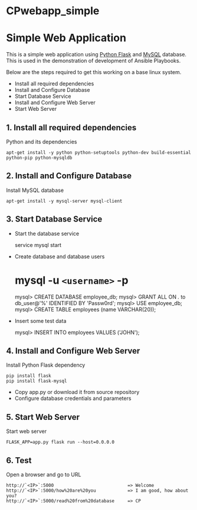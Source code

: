 # CPwebapp_simple


# Simple Web Application

This is a simple web application using [Python Flask](http://flask.pocoo.org/) and [MySQL](https://www.mysql.com/) database.
This is used in the demonstration of development of Ansible Playbooks.

  Below are the steps required to get this working on a base linux system.

- Install all required dependencies
- Install and Configure Database
- Start Database Service
- Install and Configure Web Server
- Start Web Server

## 1. Install all required dependencies

  Python and its dependencies

    apt-get install -y python python-setuptools python-dev build-essential python-pip python-mysqldb

## 2. Install and Configure Database

 Install MySQL database

    apt-get install -y mysql-server mysql-client

## 3. Start Database Service

- Start the database service

  service mysql start
- Create database and database users

  # mysql -u `<username>` -p

  mysql> CREATE DATABASE employee_db;
  mysql> GRANT ALL ON *.* to db_user@'%' IDENTIFIED BY 'Passw0rd';
  mysql> USE employee_db;
  mysql> CREATE TABLE employees (name VARCHAR(20));
- Insert some test data

  mysql> INSERT INTO employees VALUES ('JOHN');

## 4. Install and Configure Web Server

Install Python Flask dependency

    pip install flask
    pip install flask-mysql

- Copy app.py or download it from source repository
- Configure database credentials and parameters

## 5. Start Web Server

Start web server

    FLASK_APP=app.py flask run --host=0.0.0.0

## 6. Test

Open a browser and go to URL

    http://`<IP>`:5000                            => Welcome
    http://`<IP>`:5000/how%20are%20you            => I am good, how about you?
    http://`<IP>`:5000/read%20from%20database     => CP
